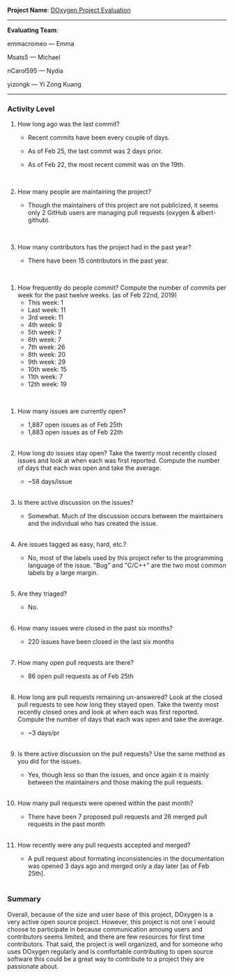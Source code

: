 **Project Name**: 
[DOxygen Project Evaluation](https://github.com/doxygen/doxygen.git) 

---

**Evaluating Team**:

emmacromeo — Emma

Msats5 — Michael

nCarol595 — Nydia

yizongk — Yi Zong Kuang

---

### Activity Level


1. How long ago was the last commit?

    * Recent commits have been every couple of days.
    * As of Feb 25, the last commit was 2 days prior.
    * As of Feb 22, the most recent commit was on the 19th.

      <br>

1. How many people are maintaining the project?
    * Though the maintainers of this project are not publicized, it seems only 2 GitHub users are managing pull requests (oxygen & albert-github).

      <br>

1. How many contributors has the project had in the past year?
    * There have been 15 contributors in the past year.
<br>

1. How frequently do people commit? 
Compute the number of commits per week for the past twelve weeks. (as of Feb 22nd, 2019)
    * This week: 1
    * Last week: 11
    * 3rd week:  11
    * 4th week:  9
    * 5th week:  7
    * 6th week:  7
    * 7th week:  26
    * 8th week:  20
    * 9th week:  29
    * 10th week: 15
    * 11th week: 7
    * 12th week: 19
<br>

1. How many issues are currently open?

    * 1,887 open issues as of Feb 25th
    * 1,883 open issues as of Feb 22th
    <br>

1. How long do issues stay open?
  Take the twenty most recently closed issues and look at when each was first reported. 
  Compute the number of days that each was open and take the average.

   * ~58 days/issue

    <br>

1. Is there active discussion on the issues?

   * Somewhat. Much of the discussion occurs between the maintainers and the individual who has created the issue. 

    <br>

1. Are issues tagged as easy, hard, etc.?

    * No, most of the labels used by this project refer to the programming language of the issue. "Bug" and "C/C++" are the two most common labels by a large margin. 

    <br>


1. Are they triaged?

    * No.

    <br>

1. How many issues were closed in the past six months?

   * 220 issues have been closed in the last six months

    <br>

1. How many open pull requests are there? 

   * 86 open pull requests as of Feb 25th

    <br>

1. How long are pull requests remaining un-answered?
  Look at the closed pull requests to see how long they stayed open. Take the twenty most recently closed ones and look at when each was first reported. Compute the number of days that each was open and take the average.

   * ~3 days/pr

    <br>

1. Is there active discussion on the pull requests?
  Use the same method as you did for the issues.

   * Yes, though less so than the issues, and once again it is mainly between the maintainers and those making the pull requests.

    <br>

1. How many pull requests were opened within the past month?

   * There have been 7 proposed pull requests and 26 merged pull requests in the past month
     

    <br>


1. How recently were any pull requests accepted and merged? 

   * A pull request about formating inconsistencies in the documentation was opened 3 days ago and merged only a day later [as of Feb 25th].

    <br>

### Summary

Overall, because of the size and user base of this project, DOxygen is a very active open source project. However, this project is not one I would choose to participate in because communication amoung users and contributors seems limited, and there are few resources for first time contributors. That said, the project is well organized, and for someone who uses DOxygen regularly and is comfortable contributing to open source software this could be a great way to contribute to a project they are passionate about.
